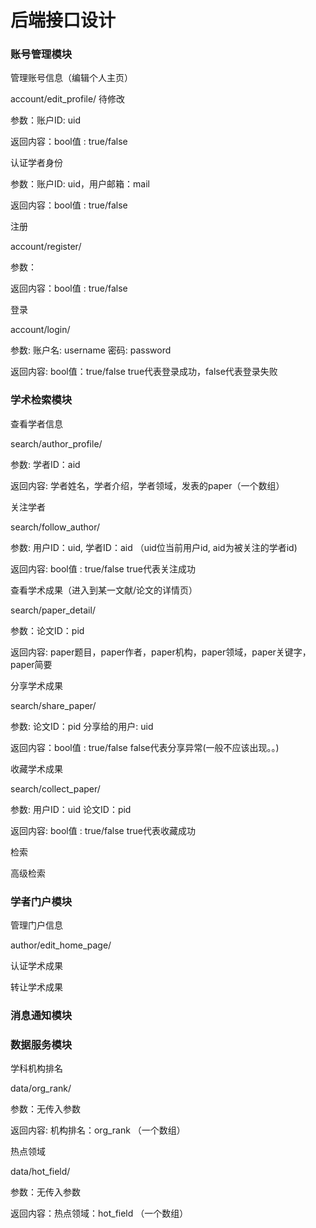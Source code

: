 # 后端接口设计

### 账号管理模块

管理账号信息（编辑个人主页）

account/edit_profile/     待修改

参数：账户ID: uid  

返回内容：bool值 : true/false



认证学者身份

参数：账户ID: uid，用户邮箱：mail

返回内容：bool值 : true/false



注册

account/register/

参数：

返回内容：bool值 : true/false



登录

account/login/

参数: 账户名: username 密码: password

返回内容: bool值：true/false true代表登录成功，false代表登录失败



### 学术检索模块

查看学者信息

search/author_profile/

参数:  学者ID：aid 

返回内容:  学者姓名，学者介绍，学者领域，发表的paper（一个数组）



关注学者

search/follow_author/

参数: 用户ID：uid, 学者ID：aid  （uid位当前用户id, aid为被关注的学者id)

返回内容:  bool值 : true/false  true代表关注成功



查看学术成果（进入到某一文献/论文的详情页）

search/paper_detail/

参数：论文ID：pid

返回内容: paper题目，paper作者，paper机构，paper领域，paper关键字，paper简要



分享学术成果

search/share_paper/

参数: 论文ID：pid  分享给的用户: uid

返回内容：bool值 : true/false  false代表分享异常(一般不应该出现。。)



收藏学术成果

search/collect_paper/

参数: 用户ID：uid  论文ID：pid

返回内容: bool值 : true/false  true代表收藏成功



检索

高级检索

### 学者门户模块

管理门户信息

author/edit_home_page/

认证学术成果



转让学术成果



### 消息通知模块



### 数据服务模块

学科机构排名

data/org_rank/

参数：无传入参数

返回内容:  机构排名：org_rank （一个数组）



热点领域

data/hot_field/

参数：无传入参数

返回内容：热点领域：hot_field （一个数组）
